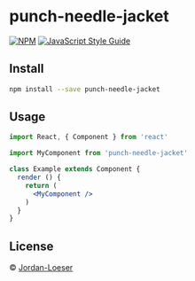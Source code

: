 # punch-needle-jacket

> 

[![NPM](https://img.shields.io/npm/v/punch-needle-jacket.svg)](https://www.npmjs.com/package/punch-needle-jacket) [![JavaScript Style Guide](https://img.shields.io/badge/code_style-standard-brightgreen.svg)](https://standardjs.com)

## Install

```bash
npm install --save punch-needle-jacket
```

## Usage

```jsx
import React, { Component } from 'react'

import MyComponent from 'punch-needle-jacket'

class Example extends Component {
  render () {
    return (
      <MyComponent />
    )
  }
}
```

## License

 © [Jordan-Loeser](https://github.com/Jordan-Loeser)

